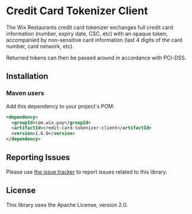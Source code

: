 # Credit Card Tokenizer Client
The Wix Restaurants credit card tokenizer exchanges full credit card information (number, expiry date, CSC, etc) with an opaque token, accompanied by non-sensitive card information (last 4 digits of the card number, card network, etc).

Returned tokens can then be passed around in accordance with PCI-DSS.

## Installation
### Maven users

Add this dependency to your project's POM:

```xml
<dependency>
  <groupId>com.wix.pay</groupId>
  <artifactId>credit-card-tokenizer-client</artifactId>
  <version>1.6.0</version>
</dependency>
```

## Reporting Issues

Please use [the issue tracker](https://github.com/wix/credit-card-tokenizer-client/issues) to report issues related to this library.

## License
This library uses the Apache License, version 2.0.
